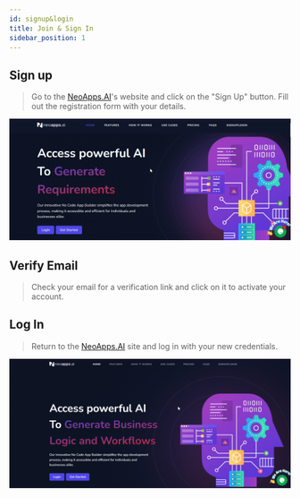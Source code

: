 ```yaml
---
id: signup&login
title: Join & Sign In
sidebar_position: 1
---
```


## Sign up

> Go to the [NeoApps.AI](https://neoapps.ai/)'s website and click on the "Sign Up" button. Fill out the registration form with your details.

![Sign up](../../static/img/signup.gif)

## Verify Email

> Check your email for a verification link and click on it to activate your account.

## Log In

> Return to the [NeoApps.AI](https://neoapps.ai/) site and log in with your new credentials.

![Log in ](../../static/img/login.gif)
